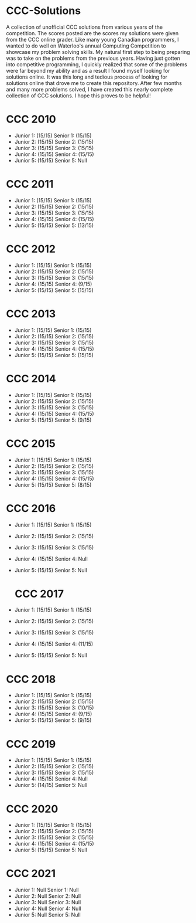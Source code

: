 # CCC-Solutions

A collection of unofficial CCC solutions from various years of the competition. The scores posted are the scores my solutions were given from the CCC online grader. Like many young Canadian programmers, I wanted to do well on Waterloo's annual Computing Competition to showcase my problem solving skills. My natural first step to being preparing was to take on the problems from the previous years. Having just gotten into competitive programming, I quickly realized that some of the problems were far beyond my ability and as a result I found myself looking for solutions online. It was this long and tedious process of looking for solutions online that drove me to create this repository. After few months and many more problems solved, I have created this nearly complete collection of CCC solutions. I hope this proves to be helpful!
 # CCC 2010
 
+ Junior 1: (15/15)     Senior 1: (15/15)
+ Junior 2: (15/15)     Senior 2: (15/15)
+ Junior 3: (15/15)     Senior 3: (15/15)
+ Junior 4: (15/15)     Senior 4: (15/15)
+ Junior 5: (15/15)     Senior 5: Null
  
 # CCC 2011
 
 + Junior 1: (15/15)     Senior 1: (15/15)
 + Junior 2: (15/15)     Senior 2: (15/15)
 + Junior 3: (15/15)     Senior 3: (15/15)
 + Junior 4: (15/15)     Senior 4: (15/15)
 + Junior 5: (15/15)     Senior 5: (13/15)

 # CCC 2012
 
+ Junior 1: (15/15)      Senior 1: (15/15)
+ Junior 2: (15/15)     Senior 2: (15/15)
+ Junior 3: (15/15)     Senior 3: (15/15)
+ Junior 4: (15/15)     Senior 4: (9/15)
+ Junior 5: (15/15)     Senior 5: (15/15)
  
 # CCC 2013
 
+ Junior 1: (15/15)     Senior 1: (15/15) 
+ Junior 2: (15/15)     Senior 2: (15/15) 
+ Junior 3: (15/15)     Senior 3: (15/15) 
+ Junior 4: (15/15)     Senior 4: (15/15)
+ Junior 5: (15/15)     Senior 5: (15/15)
  
 # CCC 2014
 
+ Junior 1: (15/15)     Senior 1: (15/15) 
+ Junior 2: (15/15)     Senior 2: (15/15) 
+ Junior 3: (15/15)     Senior 3: (15/15)
+ Junior 4: (15/15)     Senior 4: (15/15)
+ Junior 5: (15/15)     Senior 5: (9/15)
  
 # CCC 2015
 
+ Junior 1: (15/15)     Senior 1: (15/15) 
+ Junior 2: (15/15)     Senior 2: (15/15) 
+ Junior 3: (15/15)     Senior 3: (15/15) 
+ Junior 4: (15/15)     Senior 4: (15/15)
+ Junior 5: (15/15)     Senior 5: (8/15)
  
 # CCC 2016
 
+ Junior 1: (15/15)     Senior 1: (15/15)
+ Junior 2: (15/15)     Senior 2: (15/15)
+ Junior 3: (15/15)     Senior 3: (15/15)
+ Junior 4: (15/15)     Senior 4: Null
+ Junior 5: (15/15)     Senior 5: Null
  
   # CCC 2017
 
+ Junior 1: (15/15)     Senior 1: (15/15)
+ Junior 2: (15/15)     Senior 2: (15/15)
+ Junior 3: (15/15)     Senior 3: (15/15)
+ Junior 4: (15/15)     Senior 4: (11/15)
+ Junior 5: (15/15)     Senior 5: Null
  
 # CCC 2018

+ Junior 1: (15/15)     Senior 1: (15/15)
+ Junior 2: (15/15)     Senior 2: (15/15)
+ Junior 3: (15/15)     Senior 3: (10/15)
+ Junior 4: (15/15)     Senior 4: (9/15)
+ Junior 5: (15/15)     Senior 5: (9/15)

 # CCC 2019
 
+ Junior 1: (15/15)     Senior 1: (15/15) 
+ Junior 2: (15/15)     Senior 2: (15/15)
+ Junior 3: (15/15)     Senior 3: (15/15)
+ Junior 4: (15/15)     Senior 4: Null
+ Junior 5: (14/15)     Senior 5: Null
 
 # CCC 2020

+ Junior 1: (15/15)     Senior 1: (15/15) 
+ Junior 2: (15/15)     Senior 2: (15/15)
+ Junior 3: (15/15)     Senior 3: (15/15)
+ Junior 4: (15/15)     Senior 4: (15/15)
+ Junior 5: (15/15)     Senior 5: Null

# CCC 2021

+ Junior 1: Null        Senior 1: Null 
+ Junior 2: Null        Senior 2: Null
+ Junior 3: Null        Senior 3: Null
+ Junior 4: Null        Senior 4: Null
+ Junior 5: Null        Senior 5: Null


